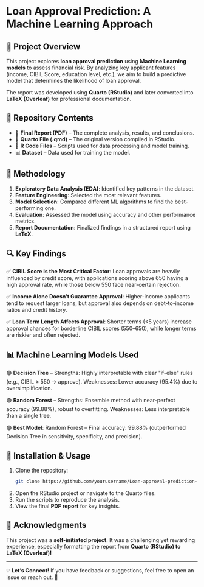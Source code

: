 # Loan Approval Prediction: A Machine Learning Approach

## 📌 Project Overview

This project explores **loan approval prediction** using **Machine Learning models** to assess financial risk. By analyzing key applicant features (income, CIBIL Score, education level, etc.), we aim to build a predictive model that determines the likelihood of loan approval.

The report was developed using **Quarto (RStudio)** and later converted into **LaTeX (Overleaf)** for professional documentation.

## 📂 Repository Contents

- 📄 **Final Report (PDF)** – The complete analysis, results, and conclusions.
- 📁 **Quarto File (.qmd)** – The original version compiled in RStudio.
- 📁 **R Code Files** – Scripts used for data processing and model training.
- 📊 **Dataset** – Data used for training the model.

## 🚀 Methodology

1. **Exploratory Data Analysis (EDA)**: Identified key patterns in the dataset.
2. **Feature Engineering**: Selected the most relevant features.
3. **Model Selection**: Compared different ML algorithms to find the best-performing one.
4. **Evaluation**: Assessed the model using accuracy and other performance metrics.
5. **Report Documentation**: Finalized findings in a structured report using **LaTeX**.

## 🔍 Key Findings

✅ **CIBIL Score is the Most Critical Factor**: Loan approvals are heavily influenced by credit score, with applications scoring above 650 having a high approval rate, while those below 550 face near-certain rejection.

✅ **Income Alone Doesn’t Guarantee Approval**: Higher-income applicants tend to request larger loans, but approval also depends on debt-to-income ratios and credit history.

✅ **Loan Term Length Affects Approval**: Shorter terms (<5 years) increase approval chances for borderline CIBIL scores (550–650), while longer terms are riskier and often rejected.

## 📊 Machine Learning Models Used

🟢 **Decision Tree** – Strengths: Highly interpretable with clear "if-else" rules (e.g., CIBIL ≥ 550 → approve). Weaknesses: Lower accuracy (95.4%) due to oversimplification.

🟢 **Random Forest** – Strengths: Ensemble method with near-perfect accuracy (99.88%), robust to overfitting. Weaknesses: Less interpretable than a single tree.

🟢 **Best Model**: Random Forest – Final accuracy: 99.88% (outperformed Decision Tree in sensitivity, specificity, and precision).

## 🔧 Installation & Usage

1. Clone the repository:
   ```bash
   git clone https://github.com/yourusername/Loan-approval-prediction-project.git
   ```
2. Open the RStudio project or navigate to the Quarto files.
3. Run the scripts to reproduce the analysis.
4. View the final **PDF report** for key insights.

## 📝 Acknowledgments

This project was a **self-initiated project**. It was a challenging yet rewarding experience, especially formatting the report from **Quarto (RStudio) to LaTeX (Overleaf)!**

---

💡 **Let’s Connect!** If you have feedback or suggestions, feel free to open an issue or reach out. 🚀
